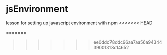 # jsEnvironment
lesson for setting up javascript environment with npm
<<<<<<< HEAD



=======
>>>>>>> ee0ddc78ddc96aa7aa56a9434439001318c14652
